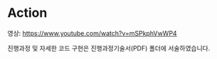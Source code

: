# Action


영상:
https://www.youtube.com/watch?v=mSPkphVwWP4

진행과정 및 자세한 코드 구현은 진행과정기술서(PDF) 폴더에 서술하였습니다. 
